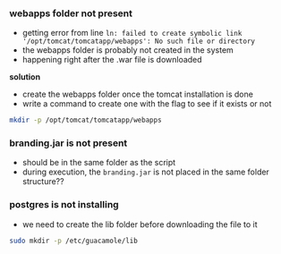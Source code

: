 ### webapps folder not present
- getting error from line `ln: failed to create symbolic link '/opt/tomcat/tomcatapp/webapps': No such file or directory`
- the webapps folder is probably not created in the system
- happening right after the .war file is downloaded

**solution**
- create the webapps folder once the tomcat installation is done
- write a command to create one with the flag to see if it exists or not
```bash
mkdir -p /opt/tomcat/tomcatapp/webapps
```

### branding.jar is not present
- should be in the same folder as the script
- during execution, the `branding.jar` is not placed in the same folder structure??

### postgres is not installing
- we need to create the lib folder before downloading the file to it
```bash
sudo mkdir -p /etc/guacamole/lib
```